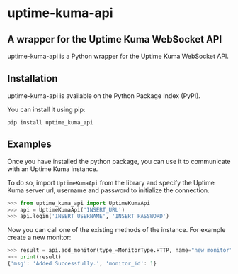 # uptime-kuma-api

A wrapper for the Uptime Kuma WebSocket API
---
uptime-kuma-api is a Python wrapper for the Uptime Kuma WebSocket API.

Installation
---
uptime-kuma-api is available on the Python Package Index (PyPI).

You can install it using pip:

```
pip install uptime_kuma_api
```

Examples
---
Once you have installed the python package, you can use it to communicate with an Uptime Kuma instance.

To do so, import `UptimeKumaApi` from the library and specify the Uptime Kuma server url, username and password to initialize the connection.

```python
>>> from uptime_kuma_api import UptimeKumaApi
>>> api = UptimeKumaApi('INSERT_URL')
>>> api.login('INSERT_USERNAME', 'INSERT_PASSWORD')
```

Now you can call one of the existing methods of the instance. For example create a new monitor:

```python
>>> result = api.add_monitor(type_=MonitorType.HTTP, name="new monitor", url="http://192.168.1.1")
>>> print(result)
{'msg': 'Added Successfully.', 'monitor_id': 1}
```

